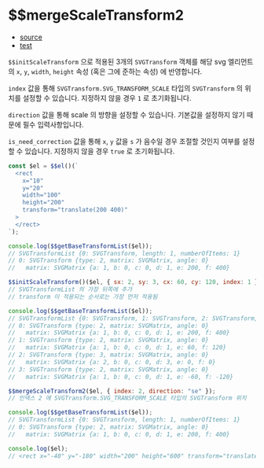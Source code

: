# \$\$mergeScaleTransform2

- [source](./mergeScaleTransform2.index.js)
- [test](./mergeScaleTransform2.spec.js)

`$$initScaleTransform` 으로 적용된 3개의 `SVGTransform` 객체를 해당 svg 엘리먼트의 `x`, `y`, `width`, `height` 속성
(혹은 그에 준하는 속성) 에 반영합니다.

`index` 값을 통해 `SVGTransform.SVG_TRANSFORM_SCALE` 타입의 `SVGTransform` 의 위치를 설정할 수 있습니다.
지정하지 않을 경우 `1` 로 초기화됩니다.

`direction` 값을 통해 scale 의 방향을 설정할 수 있습니다.
기본값을 설정하지 않기 때문에 필수 입력사항입니다.

`is_need_correction` 값을 통해 `x`, `y` 값을 `s` 가 음수일 경우 조절할 것인지 여부를 설정할 수 있습니다.
지정하지 않을 경우 `true` 로 초기화됩니다.

```javascript
const $el = $$el()(`
  <rect
    x="10"
    y="20"
    width="100"
    height="200"
    transform="translate(200 400)"
  >
  </rect>
`);

console.log($$getBaseTransformList($el));
// SVGTransformList {0: SVGTransform, length: 1, numberOfItems: 1}
// 0: SVGTransform {type: 2, matrix: SVGMatrix, angle: 0}
//   matrix: SVGMatrix {a: 1, b: 0, c: 0, d: 1, e: 200, f: 400}

$$initScaleTransform()($el, { sx: 2, sy: 3, cx: 60, cy: 120, index: 1 });
// SVGTransformList 의 가장 뒤쪽에 추가
// transform 이 적용되는 순서로는 가장 먼저 적용됨

console.log($$getBaseTransformList($el));
// SVGTransformList {0: SVGTransform, 1: SVGTransform, 2: SVGTransform, 3: SVGTransform, length: 4, numberOfItems: 4}
// 0: SVGTransform {type: 2, matrix: SVGMatrix, angle: 0}
//   matrix: SVGMatrix {a: 1, b: 0, c: 0, d: 1, e: 200, f: 400}
// 1: SVGTransform {type: 2, matrix: SVGMatrix, angle: 0}
//   matrix: SVGMatrix {a: 1, b: 0, c: 0, d: 1, e: 60, f: 120}
// 2: SVGTransform {type: 3, matrix: SVGMatrix, angle: 0}
//   matrix: SVGMatrix {a: 2, b: 0, c: 0, d: 3, e: 0, f: 0}
// 3: SVGTransform {type: 2, matrix: SVGMatrix, angle: 0}
//   matrix: SVGMatrix {a: 1, b: 0, c: 0, d: 1, e: -60, f: -120}

$$mergeScaleTransform2($el, { index: 2, direction: "se" });
// 인덱스 2 에 SVGTransform.SVG_TRANSFORM_SCALE 타입의 SVGTransform 위치

console.log($$getBaseTransformList($el));
// SVGTransformList {0: SVGTransform, length: 1, numberOfItems: 1}
// 0: SVGTransform {type: 2, matrix: SVGMatrix, angle: 0}
//   matrix: SVGMatrix {a: 1, b: 0, c: 0, d: 1, e: 200, f: 400}

console.log($el);
// <rect x="-40" y="-180" width="200" height="600" transform="translate(200 400)"></rect>
```
